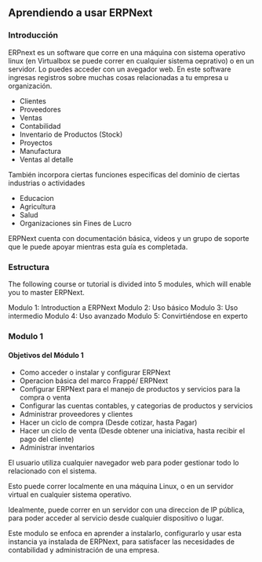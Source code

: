 ## Aprendiendo a usar ERPNext

### Introducción
ERPnext es un software que corre en una máquina con sistema operativo linux (en Virtualbox
 se puede correr en cualquier sistema oeprativo) o en un servidor. Lo puedes acceder con un avegador
 web. En este software ingresas registros sobre muchas cosas relacionadas a tu empresa u organización.

* Clientes
* Proveedores
* Ventas
* Contabilidad
* Inventario de Productos (Stock)
* Proyectos
* Manufactura
* Ventas al detalle

También incorpora ciertas funciones especificas del dominio de ciertas industrias o actividades

* Educacion
* Agricultura
* Salud
* Organizaciones sin Fines de Lucro

ERPNext cuenta con documentación básica, videos y un grupo de soporte que le puede apoyar mientras esta guía es completada.

### Estructura
The following course or tutorial is divided into 5 modules, which will enable you to master ERPNext.

Modulo 1: Introduction a ERPNext
Modulo 2: Uso básico
Modulo 3: Uso intermedio
Modulo 4: Uso avanzado
Modulo 5: Convirtiéndose en experto

### Modulo 1

#### Objetivos del Módulo 1
- Como acceder o instalar y configurar ERPNext
- Operacion básica del marco Frappé/ ERPNext
- Configurar ERPNext para el manejo de productos y servicios para la compra o venta
- Configurar las cuentas contables, y categorias de productos y servicios
- Administrar proveedores y clientes
- Hacer un ciclo de compra (Desde cotizar, hasta Pagar)
- Hacer un ciclo de venta (Desde obtener una iniciativa, hasta recibir el pago del cliente)
- Administrar inventarios

El usuario utiliza cualquier navegador web para poder gestionar todo lo relacionado con el sistema.

Esto puede correr localmente en una máquina Linux, o en un servidor virtual en cualquier 
sistema operativo.

Idealmente, puede correr en un servidor con una direccion de IP pública, para poder acceder
 al servicio desde cualquier dispositivo o lugar.

Este modulo se enfoca en aprender a instalarlo, configurarlo y usar esta instancia ya 
instalada de ERPNext, para satisfacer las necesidades de contabilidad y administración de una empresa.